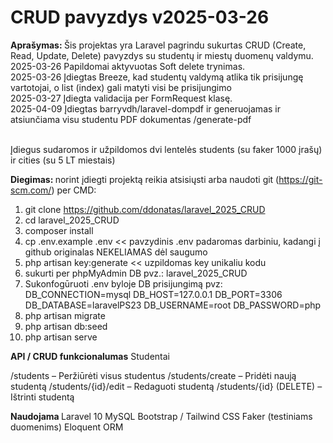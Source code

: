 <h1>CRUD pavyzdys v2025-03-26</h1>
<b>Aprašymas: </b>
Šis projektas yra Laravel  pagrindu sukurtas CRUD (Create, Read, Update, Delete) pavyzdys su studentų ir miestų duomenų valdymu.
<br>2025-03-26 Papildomai aktyvuotas Soft delete trynimas.
<br>2025-03-26 Įdiegtas Breeze, kad studentų valdymą atlika tik prisijungę vartotojai, o list (index) gali matyti visi  be  prisijungimo
<br>2025-03-27 Įdiegta validacija per FormRequest klasę.
<br> 2025-04-09 Įdiegtas barryvdh/laravel-dompdf ir generuojamas ir atsiunčiama visu studentu PDF dokumentas  /generate-pdf

<br> Įdiegus sudaromos ir užpildomos dvi lentelės students (su faker 1000 įrašų) ir cities  (su 5 LT miestais)

<b>Diegimas: </b>
norint įdiegti projektą reikia atsisiųsti arba  naudoti git (https://git-scm.com/) per CMD:
1. git clone https://github.com/ddonatas/laravel_2025_CRUD
2. cd laravel_2025_CRUD
3. composer install
5. cp .env.example .env  << pavzydinis .env padaromas darbiniu, kadangi į github originalas NEKELIAMAS dėl saugumo
6. php artisan key:generate  << uzpildomas key unikaliu kodu
7. sukurti per phpMyAdmin DB pvz.: laravel_2025_CRUD 
8. Sukonfogūruoti .env byloje  DB prisijungimą pvz:
    DB_CONNECTION=mysql
    DB_HOST=127.0.0.1
    DB_PORT=3306
    DB_DATABASE=laravelPS23
    DB_USERNAME=root
    DB_PASSWORD=php
9. php artisan migrate
10. php artisan db:seed
11. php artisan serve

<b> API / CRUD funkcionalumas</b>
 Studentai

/students – Peržiūrėti visus studentus
/students/create – Pridėti naują studentą
/students/{id}/edit – Redaguoti studentą
/students/{id} (DELETE) – Ištrinti studentą

<b>Naudojama  </b>
Laravel 10
MySQL 
Bootstrap / Tailwind CSS
Faker (testiniams duomenims)
Eloquent ORM 